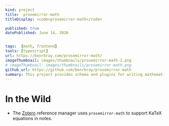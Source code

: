 ```yaml
---
kind: project
title:  prosemirror-math
titleDisplay: <code>prosemirror-math</code>

published: true
datePublished: June 14, 2020


tags:  [math, frontend]
tools: [typescript]
url: https://benrbray.com/prosemirror-math/
imageThumbnail: images/thumbnails/prosemirror-math-2.png
# imageThumbnail: images/thumbnails/prosemirror-math.png
github_url: https://github.com/benrbray/prosemirror-math
summary: This project provides schema and plugins for writing mathematics using <a href="https://prosemirror.net/">prosemirror</a>. Written in TypeScript, with math rendering handled by <a href="https://katex.org/">KaTeX</a>).
---
```


# In the Wild

* The [Zotero](https://www.zotero.org/) reference manager uses `prosemirror-math` to support KaTeX equations in notes.